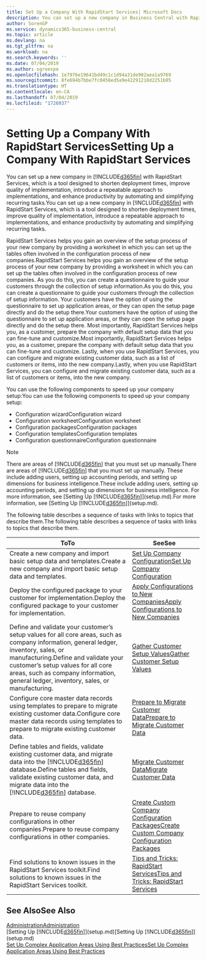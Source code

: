 ```yaml
---
title: Set Up a Company With RapidStart Services| Microsoft Docs
description: You can set up a new company in Business Central with RapidStart services, which is a tool designed to shorten deployment times, improve quality of implementation, introduce a repeatable approach to implementations, and enhance productivity by automating and simplifying recurring tasks.
author: SorenGP
ms.service: dynamics365-business-central
ms.topic: article
ms.devlang: na
ms.tgt_pltfrm: na
ms.workload: na
ms.search.keywords: ''
ms.date: 07/04/2019
ms.author: sgroespe
ms.openlocfilehash: 1e7976e19641bd49c1c1d94a31de902aea1a9769
ms.sourcegitcommit: 8fe694b7bbe7fc0456ed5a9e42291218d2251b05
ms.translationtype: HT
ms.contentlocale: en-CA
ms.lasthandoff: 07/04/2019
ms.locfileid: "1726937"
---
```

# <a name="setting-up-a-company-with-rapidstart-services"></a><span data-ttu-id="f4ec4-103">Setting Up a Company With RapidStart Services</span><span class="sxs-lookup"><span data-stu-id="f4ec4-103">Setting Up a Company With RapidStart Services</span></span>
<span data-ttu-id="f4ec4-104">You can set up a new company in [!INCLUDE[d365fin](includes/d365fin_md.md)] with RapidStart Services, which is a tool designed to shorten deployment times, improve quality of implementation, introduce a repeatable approach to implementations, and enhance productivity by automating and simplifying recurring tasks.</span><span class="sxs-lookup"><span data-stu-id="f4ec4-104">You can set up a new company in [!INCLUDE[d365fin](includes/d365fin_md.md)] with RapidStart Services, which is a tool designed to shorten deployment times, improve quality of implementation, introduce a repeatable approach to implementations, and enhance productivity by automating and simplifying recurring tasks.</span></span>  

<span data-ttu-id="f4ec4-105">RapidStart Services helps you gain an overview of the setup process of your new company by providing a worksheet in which you can set up the tables often involved in the configuration process of new companies.</span><span class="sxs-lookup"><span data-stu-id="f4ec4-105">RapidStart Services helps you gain an overview of the setup process of your new company by providing a worksheet in which you can set up the tables often involved in the configuration process of new companies.</span></span> <span data-ttu-id="f4ec4-106">As you do this, you can create a questionnaire to guide your customers through the collection of setup information.</span><span class="sxs-lookup"><span data-stu-id="f4ec4-106">As you do this, you can create a questionnaire to guide your customers through the collection of setup information.</span></span> <span data-ttu-id="f4ec4-107">Your customers have the option of using the questionnaire to set up application areas, or they can open the setup page directly and do the setup there.</span><span class="sxs-lookup"><span data-stu-id="f4ec4-107">Your customers have the option of using the questionnaire to set up application areas, or they can open the setup page directly and do the setup there.</span></span> <span data-ttu-id="f4ec4-108">Most importantly, RapidStart Services helps you, as a customer, prepare the company with default setup data that you can fine-tune and customize.</span><span class="sxs-lookup"><span data-stu-id="f4ec4-108">Most importantly, RapidStart Services helps you, as a customer, prepare the company with default setup data that you can fine-tune and customize.</span></span> <span data-ttu-id="f4ec4-109">Lastly, when you use RapidStart Services, you can configure and migrate existing customer data, such as a list of customers or items, into the new company.</span><span class="sxs-lookup"><span data-stu-id="f4ec4-109">Lastly, when you use RapidStart Services, you can configure and migrate existing customer data, such as a list of customers or items, into the new company.</span></span>

<span data-ttu-id="f4ec4-110">You can use the following components to speed up your company setup:</span><span class="sxs-lookup"><span data-stu-id="f4ec4-110">You can use the following components to speed up your company setup:</span></span>  

-   <span data-ttu-id="f4ec4-111">Configuration wizard</span><span class="sxs-lookup"><span data-stu-id="f4ec4-111">Configuration wizard</span></span>  
-   <span data-ttu-id="f4ec4-112">Configuration worksheet</span><span class="sxs-lookup"><span data-stu-id="f4ec4-112">Configuration worksheet</span></span>  
-   <span data-ttu-id="f4ec4-113">Configuration packages</span><span class="sxs-lookup"><span data-stu-id="f4ec4-113">Configuration packages</span></span>  
-   <span data-ttu-id="f4ec4-114">Configuration templates</span><span class="sxs-lookup"><span data-stu-id="f4ec4-114">Configuration templates</span></span>  
-   <span data-ttu-id="f4ec4-115">Configuration questionnaire</span><span class="sxs-lookup"><span data-stu-id="f4ec4-115">Configuration questionnaire</span></span>  

> [!Note]  
>  <span data-ttu-id="f4ec4-116">There are areas of [!INCLUDE[d365fin](includes/d365fin_md.md)] that you must set up manually.</span><span class="sxs-lookup"><span data-stu-id="f4ec4-116">There are areas of [!INCLUDE[d365fin](includes/d365fin_md.md)] that you must set up manually.</span></span> <span data-ttu-id="f4ec4-117">These include adding users, setting up accounting periods, and setting up dimensions for business intelligence.</span><span class="sxs-lookup"><span data-stu-id="f4ec4-117">These include adding users, setting up accounting periods, and setting up dimensions for business intelligence.</span></span> <span data-ttu-id="f4ec4-118">For more information, see [Setting Up [!INCLUDE[d365fin](includes/d365fin_md.md)]](setup.md).</span><span class="sxs-lookup"><span data-stu-id="f4ec4-118">For more information, see [Setting Up [!INCLUDE[d365fin](includes/d365fin_md.md)]](setup.md).</span></span>

 <span data-ttu-id="f4ec4-119">The following table describes a sequence of tasks with links to topics that describe them.</span><span class="sxs-lookup"><span data-stu-id="f4ec4-119">The following table describes a sequence of tasks with links to topics that describe them.</span></span>

|<span data-ttu-id="f4ec4-120">**To**</span><span class="sxs-lookup"><span data-stu-id="f4ec4-120">**To**</span></span>|<span data-ttu-id="f4ec4-121">**See**</span><span class="sxs-lookup"><span data-stu-id="f4ec4-121">**See**</span></span>|  
|------------|-------------|  
|<span data-ttu-id="f4ec4-122">Create a new company and import basic setup data and templates.</span><span class="sxs-lookup"><span data-stu-id="f4ec4-122">Create a new company and import basic setup data and templates.</span></span>|[<span data-ttu-id="f4ec4-123">Set Up Company Configuration</span><span class="sxs-lookup"><span data-stu-id="f4ec4-123">Set Up Company Configuration</span></span>](admin-set-up-company-configuration.md)|  
|<span data-ttu-id="f4ec4-124">Deploy the configured package to your customer for implementation.</span><span class="sxs-lookup"><span data-stu-id="f4ec4-124">Deploy the configured package to your customer for implementation.</span></span>|[<span data-ttu-id="f4ec4-125">Apply Configurations to New Companies</span><span class="sxs-lookup"><span data-stu-id="f4ec4-125">Apply Configurations to New Companies</span></span>](admin-apply-configuration-to-new-companies.md)|
|<span data-ttu-id="f4ec4-126">Define and validate your customer’s setup values for all core areas, such as company information, general ledger, inventory, sales, or manufacturing.</span><span class="sxs-lookup"><span data-stu-id="f4ec4-126">Define and validate your customer’s setup values for all core areas, such as company information, general ledger, inventory, sales, or manufacturing.</span></span>|[<span data-ttu-id="f4ec4-127">Gather Customer Setup Values</span><span class="sxs-lookup"><span data-stu-id="f4ec4-127">Gather Customer Setup Values</span></span>](admin-gather-customer-setup-values.md)|  
|<span data-ttu-id="f4ec4-128">Configure core master data records using templates to prepare to migrate existing customer data.</span><span class="sxs-lookup"><span data-stu-id="f4ec4-128">Configure core master data records using templates to prepare to migrate existing customer data.</span></span>|[<span data-ttu-id="f4ec4-129">Prepare to Migrate Customer Data</span><span class="sxs-lookup"><span data-stu-id="f4ec4-129">Prepare to Migrate Customer Data</span></span>](admin-use-templates-to-prepare-customer-data-for-migration.md)|  
|<span data-ttu-id="f4ec4-130">Define tables and fields, validate existing customer data, and migrate data into the [!INCLUDE[d365fin](includes/d365fin_md.md)] database.</span><span class="sxs-lookup"><span data-stu-id="f4ec4-130">Define tables and fields, validate existing customer data, and migrate data into the [!INCLUDE[d365fin](includes/d365fin_md.md)] database.</span></span>|[<span data-ttu-id="f4ec4-131">Migrate Customer Data</span><span class="sxs-lookup"><span data-stu-id="f4ec4-131">Migrate Customer Data</span></span>](admin-migrate-customer-data.md)|
|<span data-ttu-id="f4ec4-132">Prepare to reuse company configurations in other companies.</span><span class="sxs-lookup"><span data-stu-id="f4ec4-132">Prepare to reuse company configurations in other companies.</span></span>|[<span data-ttu-id="f4ec4-133">Create Custom Company Configuration Packages</span><span class="sxs-lookup"><span data-stu-id="f4ec4-133">Create Custom Company Configuration Packages</span></span>](admin-how-to-create-custom-company-configuration-packages.md)|
|<span data-ttu-id="f4ec4-134">Find solutions to known issues in the RapidStart Services toolkit.</span><span class="sxs-lookup"><span data-stu-id="f4ec4-134">Find solutions to known issues in the RapidStart Services toolkit.</span></span>|[<span data-ttu-id="f4ec4-135">Tips and Tricks: RapidStart Services</span><span class="sxs-lookup"><span data-stu-id="f4ec4-135">Tips and Tricks: RapidStart Services</span></span>](admin-tips-and-tricks-rapidstart-services.md)|  

## <a name="see-also"></a><span data-ttu-id="f4ec4-136">See Also</span><span class="sxs-lookup"><span data-stu-id="f4ec4-136">See Also</span></span>  
[<span data-ttu-id="f4ec4-137">Administration</span><span class="sxs-lookup"><span data-stu-id="f4ec4-137">Administration</span></span>](admin-setup-and-administration.md)  
<span data-ttu-id="f4ec4-138">[Setting Up [!INCLUDE[d365fin](includes/d365fin_md.md)]](setup.md)</span><span class="sxs-lookup"><span data-stu-id="f4ec4-138">[Setting Up [!INCLUDE[d365fin](includes/d365fin_md.md)]](setup.md)</span></span>  
[<span data-ttu-id="f4ec4-139">Set Up Complex Application Areas Using Best Practices</span><span class="sxs-lookup"><span data-stu-id="f4ec4-139">Set Up Complex Application Areas Using Best Practices</span></span>](set-up-complex-application-areas-using-best-practices.md)   
